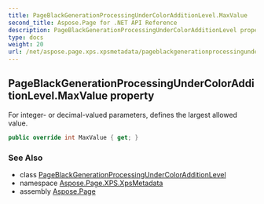 ```yaml
---
title: PageBlackGenerationProcessingUnderColorAdditionLevel.MaxValue
second_title: Aspose.Page for .NET API Reference
description: PageBlackGenerationProcessingUnderColorAdditionLevel property. For integer or decimalvalued parameters defines the largest allowed value
type: docs
weight: 20
url: /net/aspose.page.xps.xpsmetadata/pageblackgenerationprocessingundercoloradditionlevel/maxvalue/
---
```

## PageBlackGenerationProcessingUnderColorAdditionLevel.MaxValue property

For integer- or decimal-valued parameters, defines the largest allowed value.

```csharp
public override int MaxValue { get; }
```

### See Also

* class [PageBlackGenerationProcessingUnderColorAdditionLevel](../)
* namespace [Aspose.Page.XPS.XpsMetadata](../../pageblackgenerationprocessingundercoloradditionlevel/)
* assembly [Aspose.Page](../../../)


